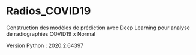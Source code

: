# Radios_COVID19
Construction des modèles de prédiction avec Deep Learning pour analyse de radiographies COVID19 x Normal

Version Python : 2020.2.64397
